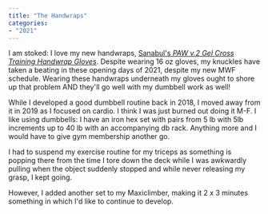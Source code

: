 ```yaml
---
title: "The Handwraps"
categories:
- "2021"
---
```


I am stoked:  I love my new handwraps, [Sanabul's *PAW v.2 Gel Cross Training Handwrap Gloves*](https://sanabulsports.com/collections/bags-accessories/products/new-item-sanabul-paw-v-2-gel-boxing-mma-kickboxing-cross-training-handwrap-gloves).  Despite wearing 16 oz gloves, my knuckles have taken a beating in these opening days of 2021, despite my new MWF schedule.  Wearing these handwraps underneath my gloves ought to shore up that problem AND they'll go well with my dumbbell work as well!

While I developed a good dumbbell routine back in 2018, I moved away from it in 2019 as I focused on cardio.  I think I was just burned out doing it M-F.  I like using dumbbells: I have an iron hex set with pairs from 5 lb with 5lb increments up to 40 lb with an accompanying db rack.  Anything more and I would have to give gym membership another go.

I had to suspend my exercise routine for my triceps as something is popping there from the time I tore down the deck while I was awkwardly pulling when the object suddenly stopped and while never releasing my grasp, I kept going.

However, I added another set to my Maxiclimber, making it 2 x 3 minutes something in which I'd like to continue to develop.
